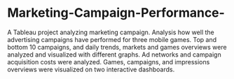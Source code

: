# Marketing-Campaign-Performance-
A Tableau project analyzing marketing campaign. Analysis how well the advertising campaigns have performed for three mobile games. 
Top and bottom 10 campaigns, and daily trends, markets and games overviews were analyzed and visualized with different graphs. 
Ad networks and campaign acquisition costs were analyzed. 
Games, campaigns, and impressions overviews were visualized on two interactive dashboards.
